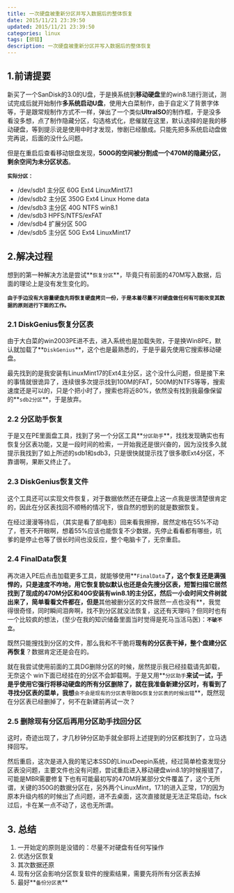 ```yaml
---
title: 一次硬盘被重新分区并写入数据后的整体恢复
date: 2015/11/21 23:39:50
updated: 2015/11/21 23:39:50
categories: linux
tags: [排错]
description: 一次硬盘被重新分区并写入数据后的整体恢复
---
```

## 1.前请提要
新买了一个SanDisk的3.0的U盘，于是换系统到**移动硬盘**里的win8.1进行测试，测试完成后就开始制作**多系统启动U盘**，使用大白菜制作，由于自定义了背景字体等，于是跟常规制作方式不一样，弹出了一个类似**UltraISO**的制作框，于是没多看没多想，点了制作隐藏分区，勾选格式化，悲催就在这里，默认选择的是我的移动硬盘，等到提示说是使用中时才发现，惨剧已经酿成。只能先把多系统启动盘做完再说，后面的没什么问题。

但是在重启后查看移动银盘发现，**500G的空间被分割成一个470M的隐藏分区，剩余空间为未分区状态**。

**``实际分区：``**

* /dev/sdb1      主分区  60G    Ext4  LinuxMint17.1
* /dev/sdb2      主分区  350G  Ext4  Linux Home data
* /dev/sdb3      主分区  40G     NTFS  win8.1 
* /dev/sdb3       HPFS/NTFS/exFAT
* /dev/sdb4       扩展分区  50G
* /dev/sdb5       主分区  50G    Ext4  LinuxMint17

## 2.解决过程
想到的第一种解决方法是尝试**``恢复分区``**，毕竟只有前面的470M写入数据，后面的理论上是没有发生变化的。

**``由于手边没有大容量硬盘先将恢复硬盘拷贝一份，于是本着尽量不对硬盘做任何有可能改变其数据的原则进行下面的工作。``**

### 2.1 DiskGenius恢复分区表
由于大白菜的win2003PE进不去，进入系统也是加载失败，于是换Win8PE，默认就加载了**``DiskGenius``**，这个也是最熟悉的，于是乎最先使用它搜索移动硬盘。

最先找到的是我安装有LinuxMint17的Ext4主分区，这个没什么问题，但是接下来的事情就很诡异了，连续很多次提示找到100M的FAT，500M的NTFS等等，搜索速度还是可以的，只是个把小时了，搜索也将近80%，依然没有找到我最像保留的**``sdb2分区``**，于是放弃。

### 2.2 分区助手恢复
于是又在PE里面盘工具，找到了另一个分区工具**``分区助手``**，找找发现确实也有恢复分区表功能，又是一段时间的检索，一开始我还是很兴奋的，因为没找多久就提示我找到了如上所述的sdb1和sdb3，只是很快就提示找了很多歌Ext4分区，不靠谱啊，果断又终止了。

### 2.3 DiskGenius恢复文件
这个工具还可以实现文件恢复，对于数据依然还在硬盘上这一点我是很清楚很肯定的，因此在分区表找回不顺畅的情况下，很自然的想到的就是数据恢复。

在经过漫漫等待后，（其实是看了部电影）回来看我擦擦，居然定格在55%不动了，苍天不开眼啊，想着55%应该也能恢复不少数据，先停止看看都有哪些，坑爹的是停止也等了很长时间也没反应，整个电脑卡了，无奈重启。

### 2.4 FinalData恢复
再次进入PE后点击加载更多工具，就能够使用**``FinalData``**了，这个恢复还是满强悍的，只是速度不咋地，用它恢复貌似默认也还是会先搜分区表，短暂扫描它居然找到了现成的470M分区和40G安装有win8.1的主分区，然后一小会时间文件树就出来了，简单看看文件都在，但是**其他被删分区的文件居然一点也没有**，我觉得很奇怪，同时瞬间泪奔啊，找不到分区就没法恢复，这还有天理吗？但同时也有一个比较疯的想法，(至少在我的知识储备里面当时觉得是死马当活马医)：**``不破不立``**。

既然只能搜找到分区的文件，那么我和不干脆将**现有的分区表干掉，整个盘建分区再恢复**？数据肯定还是会在的。

就在我尝试使用前面的工具DG删除分区的时候，居然提示我已经挂载请先卸载，无奈这个 win下面已经挂在的分区不会卸载啊。于是又用**``分区助手``**来试一试，于是乎使用它强行将移动硬盘的所有分区删除了，就在我准备新建分区时，有看到了寻找分区表的菜单，我想**``会不会是现有的分区表导致DG恢复分区表的时候出错``**，既然现在分区表已经删掉了，何不在新建前再试一次？

### 2.5 删除现有分区后再用分区助手找回分区
这时，奇迹出现了，才几秒钟分区助手就全部将上述提到的分区都找到了，立马选择回写。

然后重启，这次是进入我的笔记本SSD的LinuxDeepin系统，经过简单检查发现分区表没问题，主要文件也没有问题，尝试重启进入移动硬盘win8.1的时候报错了，可能是MBR需要修复下也有可能最初写的470M将某部分文件覆盖了，这个无所谓，关键的350G的数据分区在，另外两个LinuxMint，17.1的进入正常，17的因为原本升级内核的时候出了点问题，进不去桌面，这次直接就是无法正常启动，fsck过后，卡在某一点不动了，这也无所谓。

## 3. 总结

1. 一开始定的原则是没错的：尽量不对硬盘有任何写操作
2. 优选分区恢复
3. 其次数据还原
4. 现有分区会影响分区恢复软件的搜索结果，需要先将所有分区表去掉
5. 最好**``备份分区表``**